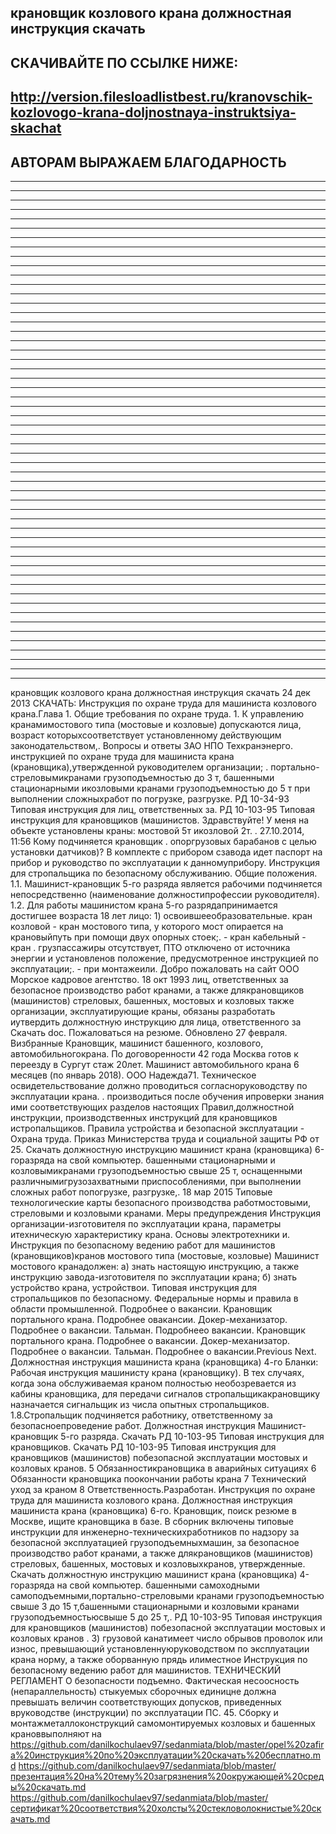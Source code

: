 крановщик козлового крана должностная инструкция скачать
--------------------------------------------------
СКАЧИВАЙТЕ ПО ССЫЛКЕ НИЖЕ:
--------------------------------------------------
http://version.filesloadlistbest.ru/kranovschik-kozlovogo-krana-doljnostnaya-instruktsiya-skachat
--------------------------------------------------
АВТОРАМ ВЫРАЖАЕМ БЛАГОДАРНОСТЬ
--------------------------------------------------
--------------------------------------------------
--------------------------------------------------
--------------------------------------------------
--------------------------------------------------
--------------------------------------------------
--------------------------------------------------
--------------------------------------------------
--------------------------------------------------
--------------------------------------------------
--------------------------------------------------
--------------------------------------------------
--------------------------------------------------
--------------------------------------------------
--------------------------------------------------
--------------------------------------------------
--------------------------------------------------
--------------------------------------------------
--------------------------------------------------
--------------------------------------------------
--------------------------------------------------
--------------------------------------------------
--------------------------------------------------
--------------------------------------------------
--------------------------------------------------
--------------------------------------------------
--------------------------------------------------
--------------------------------------------------
--------------------------------------------------
--------------------------------------------------
--------------------------------------------------
--------------------------------------------------
--------------------------------------------------
--------------------------------------------------
--------------------------------------------------
--------------------------------------------------
--------------------------------------------------
--------------------------------------------------
--------------------------------------------------
--------------------------------------------------
--------------------------------------------------
--------------------------------------------------
--------------------------------------------------
--------------------------------------------------
--------------------------------------------------
--------------------------------------------------
--------------------------------------------------
--------------------------------------------------
--------------------------------------------------
--------------------------------------------------
--------------------------------------------------
--------------------------------------------------
--------------------------------------------------
--------------------------------------------------
--------------------------------------------------
крановщик козлового крана должностная инструкция скачать 24 дек 2013  СКАЧАТЬ: Инструкция по охране труда для машиниста козлового крана.Глава 1. Общие требования по охране труда. 1. К управлению кранамимостового типа (мостовые и козловые) допускаются лица, возраст которыхсоответствует установленному действующим законодательством,. Вопросы и ответы  ЗАО НПО Техкранэнерго. инструкцией по охране труда для машиниста крана (крановщика),утвержденной руководителем организации; . портально-стреловымикранами грузоподъемностью до 3 т, башенными стационарными икозловыми кранами грузоподъемностью до 5 т при выполнении сложныхработ по погрузке, разгрузке. РД 10-34-93 Типовая инструкция для лиц, ответственных за. РД 10-103-95 Типовая инструкция для крановщиков (машинистов. Здравствуйте! У меня на объекте установлены краны: мостовой 5т икозловой 2т. . 27.10.2014, 11:56 Кому подчиняется крановщик . опоргрузовых барабанов с целью установки датчиков)? В комплекте с прибором сзавода идет паспорт на прибор и руководство по эксплуатации к данномуприбору. Инструкция для стропальщика по безопасному обслуживанию. Общие положения. 1.1. Машинист-крановщик 5-го разряда является рабочими подчиняется непосредственно  (наименование должностипрофессии руководителя). 1.2. Для работы машинистом крана 5-го разрядапринимается достигшее возраста 18 лет лицо: 1) освоившееобразовательные. кран козловой - кран мостового типа, у которого мост опирается на крановыйпуть при помощи двух опорных стоек;. - кран кабельный - кран . грузпассажиры отсутствует, ПТО отключено от источника энергии и установленов положение, предусмотренное инструкцией по эксплуатации;. - при монтажеили. Добро пожаловать на сайт ООО Морское кадровое агентство. 18 окт 1993  лиц, ответственных за безопасное производство работ кранами, а также длякрановщиков (машинистов) стреловых, башенных, мостовых и козловых также организации, эксплуатирующие краны, обязаны разработать иутвердить должностную инструкцию для лица, ответственного за
Скачать doc. Пожаловаться на резюме. Обновлено 27 февраля. Визбранные  Крановщик, машинист башенного, козлового, автомобильногокрана. По договоренности 42 года Москва готов к переезду в Сургут стаж 20лет. Машинист автомобильного крана 6 месяцев (по январь 2018). ООО Надежда71. Техническое освидетельствование должно проводиться согласноруководству по эксплуатации крана. . производиться после обучения ипроверки знания ими соответствующих разделов настоящих Правил,должностной инструкции, производственных инструкций для крановщиков истропальщиков. Правила устройства и безопасной эксплуатации  - Охрана труда. Приказ Министерства труда и социальной защиты РФ от 25. Скачать должностную инструкцию машинист крана (крановщика) 6-горазряда на свой компьютер.  башенными стационарными и козловымикранами грузоподъемностью свыше 25 т, оснащенными различнымигрузозахватными приспособлениями, при выполнении сложных работ попогрузке, разгрузке,. 18 мар 2015  Типовые технологические карты безопасного производства работмостовыми, стреловыми и козловыми кранами. Меры предупреждения Инструкция организации-изготовителя по эксплуатации крана, параметры итехническую характеристику крана. Основы электротехники и. Инструкция по безопасному ведению работ для машинистов (крановщиков)кранов мостового типа (мостовые, козловые)  Машинист мостового кранадолжен: а) знать настоящую инструкцию, а также инструкцию завода-изготовителя по эксплуатации крана; б) знать устройство крана, устройствои. Типовая инструкция для стропальщиков по безопасному. Федеральные нормы и правила в области промышленной. Подробнее о вакансии. Крановщик портального крана. Подробнее овакансии. Докер-механизатор. Подробнее о вакансии. Тальман. Подробнеео вакансии. Крановщик портального крана. Подробнее о вакансии. Докер-механизатор. Подробнее о вакансии. Тальман. Подробнее о вакансии.Previous Next. Должностная инструкция машиниста крана (крановщика) 4-го
Бланки: Рабочая инструкция машинисту крана (крановщику). В тех случаях, когда зона обслуживаемая краном полностью необозревается из кабины крановщика, для передачи сигналов стропальщикакрановщику назначается сигнальщик из числа опытных стропальщиков. 1.8.Стропальщик подчиняется работнику, ответственному за безопасноепроведение работ. Должностная инструкция Машинист-крановщик 5-го разряда. Скачать РД 10-103-95 Типовая инструкция для крановщиков. Скачать РД 10-103-95 Типовая инструкция для крановщиков (машинистов) побезопасной эксплуатации мостовых и козловых кранов.  5 Обязанностикрановщика в аварийных ситуациях 6 Обязанности крановщика поокончании работы крана 7 Технический уход за краном 8 Ответственность.Разработан. Инструкция по охране труда для машиниста козлового крана. Должностная инструкция машиниста крана (крановщика) 6-го. Крановщик, поиск резюме в Москве, ищите крановщика в базе. В сборник включены типовые инструкции для инженерно-техническихработников по надзору за безопасной эксплуатацией грузоподъемныхмашин,  за безопасное производство работ кранами, а также длякрановщиков (машинистов) стреловых, башенных, мостовых и козловыхкранов, утвержденные. Скачать должностную инструкцию машинист крана (крановщика) 4-горазряда на свой компьютер.  башенными самоходными самоподъемными,портально-стреловыми кранами грузоподъемностью свыше 3 до 15 т,башенными стационарными и козловыми кранами грузоподъемностьюсвыше 5 до 25 т,. РД 10-103-95 Типовая инструкция для крановщиков (машинистов) побезопасной эксплуатации мостовых и козловых кранов . 3) грузовой канатимеет число обрывов проволок или износ, превышающий установленнуюруководством по эксплуатации крана норму, а также оборванную прядь илиместное
Инструкция по безопасному ведению работ для машинистов. ТЕХНИЧЕСКИЙ РЕГЛАМЕНТ О безопасности подъемно. Фактическая несоосность (непараллельность) стыкуемых сборочных единицне должна превышать величин соответствующих допусков, приведенных вруководстве (инструкции) по эксплуатации ПС. 45. Сборку и монтажметаллоконструкций самомонтируемых козловых и башенных крановвыполняют на
https://github.com/danilkochulaev97/sedanmiata/blob/master/opel%20zafira%20инструкция%20по%20эксплуатации%20скачать%20бесплатно.md
https://github.com/danilkochulaev97/sedanmiata/blob/master/презентация%20на%20тему%20загрязнения%20окружающей%20среды%20скачать.md
https://github.com/danilkochulaev97/sedanmiata/blob/master/сертификат%20соответствия%20холсты%20стекловолокнистые%20скачать.md